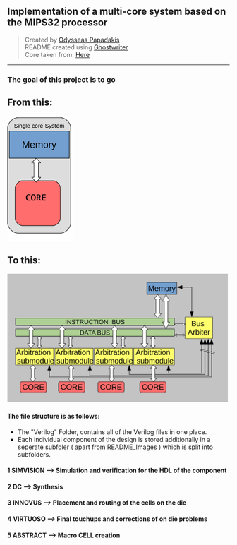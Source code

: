 ## Implementation of a multi-core system based on the MIPS32 processor




>Created by [Odysseas Papadakis](https://github.com/odypapadakis/)  
>README created using [Ghostwriter](https://github.com/michelolvera/vs-ghostwriter)  
>Core taken from: [Here ](https://github.com/grantae/mips32r1_xum)

---
### The goal of this project is to go

## From this:

<img src="README_Images/Single_core.png" alt="Image " width="150" height="whatever">

## To this:

<img src="README_Images/Full_Overview.png" alt="Image " width="500" height="whatever">


#### The file structure is as follows:
* The "Verilog" Folder, contains all of the Verilog files in one place.
* Each individual component of the design is stored additionally in a seperate subfoler ( apart from README_Images ) which is split into subfolders.
#### 1 SIMVISION 	--> Simulation and verification for the HDL of the component
#### 2 DC 			--> Synthesis
#### 3 INNOVUS 		--> Placement and routing of the cells on the die
#### 4 VIRTUOSO 		--> Final touchups and corrections of on die problems
#### 5 ABSTRACT 		--> Macro CELL creation